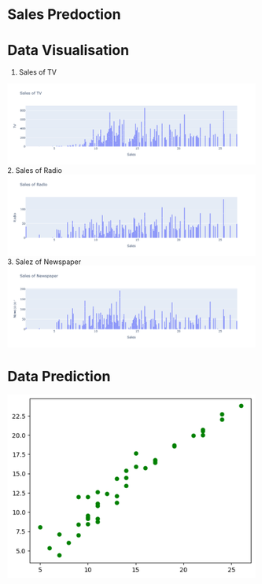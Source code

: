 # Sales Predoction

# Data Visualisation
1. Sales of TV
<img src="images/tv.png" />
2. Sales of Radio
<img src="images/radio.png" />
3. Salez of Newspaper
<img src="images/newspaper.png" />

# Data Prediction
<img src="prediction.png" />
